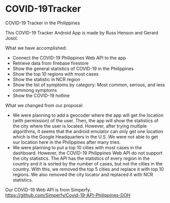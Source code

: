 # COVID-19Tracker
COVID-19 Tracker in the Philippines

This COVID-19 Tracker Android App is made by Russ Henson and Gerard Josol.

What we have accomplished:
- Connect the COVID-19 Philippines Web API to the app
- Retrieve data from firebase firestore
- Show the general statistics of COVID-19 in the Philippines
- Show the top 10 regions with most cases
- Show the statistic in NCR region
- Show the list of symptoms by category: Most common, serious, and less commong symptoms
- Show the COVID-19 hotline

What we changed from our proposal:
- We were planning to add a geocoder where the app will get the location (with permission) of the user.
  Then, the app will show the statistics of the city where the user is located. However, after trying
  multiple algorithms, it seems that the android emulator can only get one location which is the Google Headquarters
  in the U.S. We were not able to get our location here in the Philippines after many tries. 
- We were planning to put a top 10 cities with most cases in the dashboard. However, the COVID-19 Philippines Web API 
  do not support the city statistics. The API has the statistics of every region in the country and it is sorted by the
  number of cases, but not the cities in the country. With this, we removed the top 5 cities and replace it with top 10
  regions. We also removed the city locator and replaced it with NCR statistics.


Our COVID-19 Web API is from Simperfy.
https://github.com/Simperfy/Covid-19-API-Philippines-DOH
